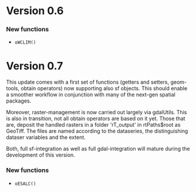 # Version 0.6
### New functions

* `oWCLIM()`

# Version 0.7

This update comes with a first set of functions (getters and setters, geom-tools, obtain operators) now supporting also sf objects. This should enable a smoother workflow in conjunction with many of the next-gen spatial packages.

Moreover, raster-management is now carried out largely via gdalUtils. This is also in transition, not all obtain operators are based on it yet. Those that are, deposit the handled rasters in a folder 'rT_output' in rtPaths$root as GeoTiff. The files are named according to the dataseries, the distinguishing dataser variables and the extent.

Both, full sf-integration as well as full gdal-integration will mature during the development of this version.

### New functions

* `oESALC()`
